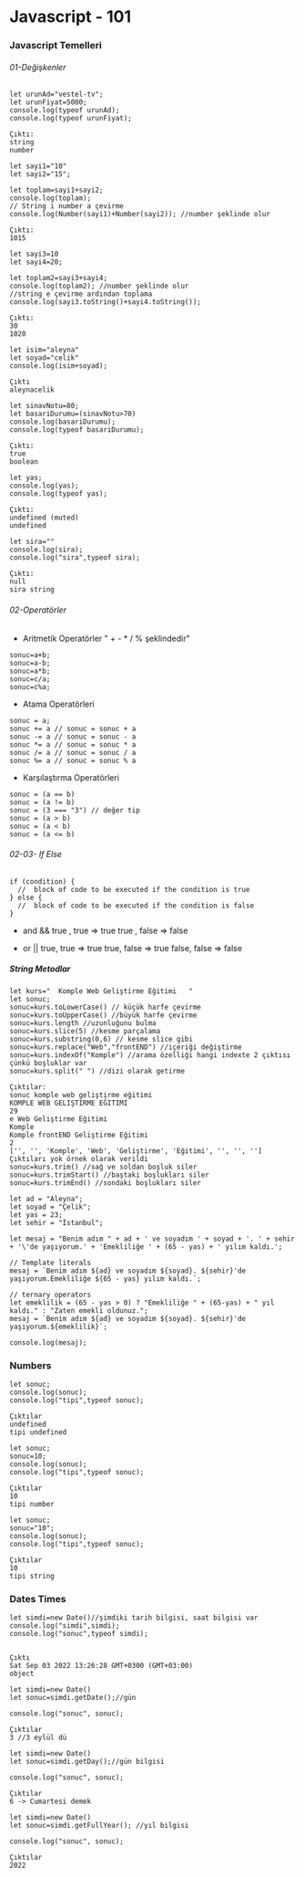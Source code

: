 # Javascript - 101

### Javascript Temelleri

###### 01-Değişkenler

```
let urunAd="vestel-tv"; 
let urunFiyat=5000; 
console.log(typeof urunAd);
console.log(typeof urunFiyat);

Çıktı:
string
number
```




```
let sayi1="10"
let sayi2="15";

let toplam=sayi1+sayi2;
console.log(toplam); 
// String i number a çevirme
console.log(Number(sayi1)+Number(sayi2)); //number şeklinde olur

Çıktı: 
1015 

```




```
let sayi3=10
let sayi4=20;

let toplam2=sayi3+sayi4;
console.log(toplam2); //number şeklinde olur
//string e çevirme ardından toplama
console.log(sayi3.toString()+sayi4.toString());

Çıktı:
30
1020
```



```
let isim="aleyna"
let soyad="celik"
console.log(isim+soyad);

Çıktı
aleynacelik
```


```
let sinavNotu=80;
let basariDurumu=(sinavNotu>70)
console.log(basariDurumu);
console.log(typeof basariDurumu);

Çıktı:
true
boolean
```



```
let yas;
console.log(yas);
console.log(typeof yas);

Çıktı:
undefined (muted)
undefined
```





```
let sira=""
console.log(sira);
console.log("sira",typeof sira);

Çıktı:
null
sira string

```


###### 02-Operatörler

* Aritmetik Operatörler
" + - * / % şeklindedir"

```
sonuc=a+b;
sonuc=a-b;
sonuc=a*b;
sonuc=c/a;
sonuc=c%a;
```


* Atama Operatörleri

```
sonuc = a;
sonuc += a // sonuc = sonuc + a 
sonuc -= a // sonuc = sonuc - a 
sonuc *= a // sonuc = sonuc * a 
sonuc /= a // sonuc = sonuc / a 
sonuc %= a // sonuc = sonuc % a 
```

* Karşılaştırma Operatörleri

```
sonuc = (a == b)
sonuc = (a != b)
sonuc = (3 === "3") // değer tip
sonuc = (a > b)
sonuc = (a < b)
sonuc = (a <= b)
```


###### 02-03- If Else

```
if (condition) {
  //  block of code to be executed if the condition is true
} else {
  //  block of code to be executed if the condition is false
}
```


* and  &&
true , true => true
true , false => false

* or ||
true, true => true
true, false => true
false, false => false




##### String Metodlar

```
let kurs="  Komple Web Geliştirme Eğitimi   "
let sonuc;
sonuc=kurs.toLowerCase() // küçük harfe çevirme
sonuc=kurs.toUpperCase() //büyük harfe çevirme
sonuc=kurs.length //uzunluğunu bulma
sonuc=kurs.slice(5) //kesme parçalama
sonuc=kurs.substring(0,6) // kesme slice gibi
sonuc=kurs.replace("Web","frontEND") //içeriği değiştirme
sonuc=kurs.indexOf("Komple") //arama özelliği hangi indexte 2 çıktısı çünkü boşluklar var
sonuc=kurs.split(" ") //dizi olarak getirme

Çıktılar:
sonuc komple web geliştirme eğitimi
KOMPLE WEB GELIŞTIRME EĞITIMI
29
e Web Geliştirme Eğitimi
Komple
Komple frontEND Geliştirme Eğitimi
2
['', '', 'Komple', 'Web', 'Geliştirme', 'Eğitimi', '', '', '']
Çıktıları yok örnek olarak verildi
sonuc=kurs.trim() //sağ ve soldan boşluk siler
sonuc=kurs.trimStart() //baştaki boşlukları siler
sonuc=kurs.trimEnd() //sondaki boşlukları siler
```





```
let ad = "Aleyna";
let soyad = "Çelik";
let yas = 23;
let sehir = "İstanbul";

let mesaj = "Benim adım " + ad + ' ve soyadım ' + soyad + '. ' + sehir + '\'de yaşıyorum.' + 'Emekliliğe ' + (65 - yas) + ' yılım kaldı.';

// Template literals 
mesaj = `Benim adım ${ad} ve soyadım ${soyad}. ${sehir}'de yaşıyorum.Emekliliğe ${65 - yas} yılım kaldı.`;

// ternary operators
let emeklilik = (65 - yas > 0) ? "Emekliliğe " + (65-yas) + " yıl kaldı." : "Zaten emekli oldunuz.";
mesaj = `Benim adım ${ad} ve soyadım ${soyad}. ${sehir}'de yaşıyorum.${emeklilik}`;

console.log(mesaj);

```


### Numbers


```
let sonuc;
console.log(sonuc);
console.log("tipi",typeof sonuc);

Çıktılar
undefined
tipi undefined
```


```
let sonuc;
sonuc=10;
console.log(sonuc);
console.log("tipi",typeof sonuc);

Çıktılar
10
tipi number
```



```
let sonuc;
sonuc="10";
console.log(sonuc);
console.log("tipi",typeof sonuc);

Çıktılar
10
tipi string

```




### Dates Times
```
let simdi=new Date()//şimdiki tarih bilgisi, saat bilgisi var
console.log("simdi",simdi);
console.log("sonuc",typeof simdi);


Çıktı
Sat Sep 03 2022 13:26:28 GMT+0300 (GMT+03:00)
object
```



```
let simdi=new Date() 
let sonuc=simdi.getDate();//gün

console.log("sonuc", sonuc);

Çıktılar
3 //3 eylül dü
```





```
let simdi=new Date() 
let sonuc=simdi.getDay();//gün bilgisi

console.log("sonuc", sonuc);

Çıktılar
6 -> Cumartesi demek
```





```
let simdi=new Date() 
let sonuc=simdi.getFullYear(); //yıl bilgisi

console.log("sonuc", sonuc);

Çıktılar
2022
```





```

```






```

```






```

```






```

```







```

```







```

```






```

```








```

```





```

```


